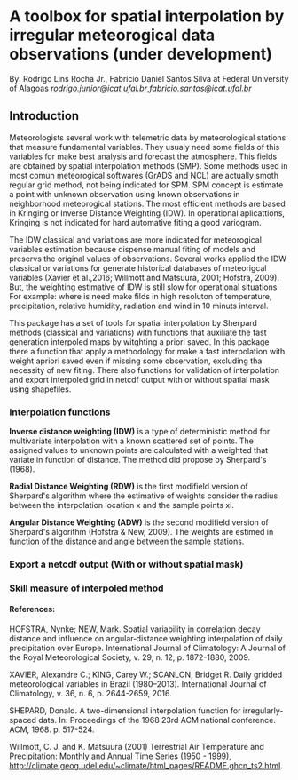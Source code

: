 # A toolbox for spatial interpolation by irregular meteorogical data observations (under development)
By: Rodrigo Lins Rocha Jr., Fabrício Daniel Santos Silva at Federal University of Alagoas 
*rodrigo.junior@icat.ufal.br*,*fabricio.santos@icat.ufal.br*
## Introduction
Meteorologists several work with telemetric data by meteorological stations that measure fundamental variables. They usualy need some fields of this variables for make best analysis and forecast the atmosphere. This fields are obtained by spatial interpolation methods (SMP). Some methods used in most comun meteorogical softwares (GrADS and NCL) are actually smoth regular grid method, not being indicated for SPM. SPM concept is estimate a point with unknown observation using known observations in neighborhood meteorogical stations. The most efficient methods are based in Kringing or Inverse Distance Weighting (IDW). In operational aplicattions, Kringing is not indicated for hard automative fiting a good variogram. 

The IDW classical and variations are more indicated for meteorogical variables estimation because dispense manual fiting of models and preservs the original values of observations. Several works applied the IDW classical or variations for generate historical databases of meteorigcal variables (Xavier et al.,2016; Willmott and Matsuura, 2001; Hofstra, 2009). But, the weighting estimative of IDW is still slow for operational situations. For example: where is need make filds in high resoluton of temperature, precipitation, relative humidity, radiation and wind in 10 minuts interval.  

This package has a set of tools for spatial interpolation by Sherpard methods (classical and variations) with functions that auxiliate the fast generation interpoled maps by witghting a priori saved. In this package there a function that apply a methodology for make a fast interpolation with weight apriori saved even if missing some observation, excluding tha necessity of new fiting. There also functions for validation of interpolation and export interpoled grid in netcdf output with or without spatial mask using shapefiles.

### Interpolation functions
**Inverse distance weighting (IDW)** is a type of deterministic method for multivariate interpolation with a known scattered set of points. The assigned values to unknown points are calculated with a weighted that variate in function of distance. The method did propose by Sherpard's (1968).

**Radial Distance Weighting (RDW)** is the first modifield version of Sherpard's algorithm where the estimative of weights consider the radius between the interpolation location x and the sample points xi.  

**Angular Distance Weighting (ADW)** is the second modifield version of Sherpard's algorithm (Hofstra & New, 2009). The weights are estimed in function of the distance and angle between the sample stations. 

### Export a netcdf output (With or without spatial mask)

### Skill measure of interpoled method

#### References:

HOFSTRA, Nynke; NEW, Mark. Spatial variability in correlation decay distance and influence on angular‐distance weighting interpolation of daily precipitation over Europe. International Journal of Climatology: A Journal of the Royal Meteorological Society, v. 29, n. 12, p. 1872-1880, 2009.

XAVIER, Alexandre C.; KING, Carey W.; SCANLON, Bridget R. Daily gridded meteorological variables in Brazil (1980–2013). International Journal of Climatology, v. 36, n. 6, p. 2644-2659, 2016.

SHEPARD, Donald. A two-dimensional interpolation function for irregularly-spaced data. In: Proceedings of the 1968 23rd ACM national conference. ACM, 1968. p. 517-524.

Willmott, C. J. and K. Matsuura (2001) Terrestrial Air Temperature and Precipitation: Monthly and Annual Time Series (1950 - 1999), http://climate.geog.udel.edu/~climate/html_pages/README.ghcn_ts2.html.
